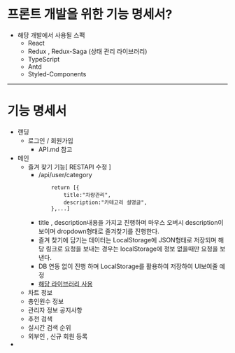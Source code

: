 # 프론트 개발을 위한 기능 명세서?
* 해당 개발에서 사용될 스팩
    * React
    * Redux , Redux-Saga (상태 관리 라이브러리)
    * TypeScript
    * Antd
    * Styled-Components

---

# 기능 명세서
* 랜딩
    * 로그인 / 회원가입
        * API.md 참고
* 메인
    * 즐겨 찾기 기능[ RESTAPI 수정 ] 
        * /api/user/category
            ```
                return [{
                    title:"차량관리",
                    description:"카테고리 설명글",
                },...]
            ```
        * title , description내용을 가지고 진행하며 마우스 오버시  description이 보이며 dropdown형태로 즐겨찾기를 진행한다. 
        * 즐겨 찾기에 담기는 데이터는 LocalStorage에 JSON형태로 저장되며 해당 링크로 요청을 보내는 경우는 localStorage에 정보 없을때만 요청을 보낸다.
        * DB 연동 없이 진행 하며 LocalStorage를 활용하여 저장하여 UI보여줄 예정
        * <a href="https://www.npmjs.com/package/react-beautiful-dnd">해당 라이브러리 사용</a>
    * 차트 정보 
    * 총인원수 정보
    * 관리자 정보 공지사항
    * 추천 검색 
    * 실시간 검색 순위
    * 외부인 , 신규 회원 등록
* 